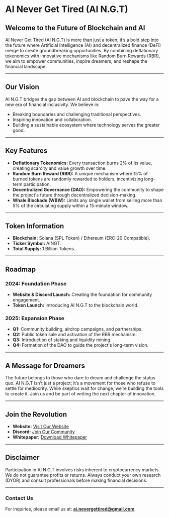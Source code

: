 
# AI Never Get Tired (AI N.G.T)

## Welcome to the Future of Blockchain and AI
AI Never Get Tired (AI N.G.T) is more than just a token; it’s a bold step into the future where Artificial Intelligence (AI) and decentralized finance (DeFi) merge to create groundbreaking opportunities. By combining deflationary tokenomics with innovative mechanisms like Random Burn Rewards (RBR), we aim to empower communities, inspire dreamers, and reshape the financial landscape.

---

## Our Vision
AI N.G.T bridges the gap between AI and blockchain to pave the way for a new era of financial inclusivity. We believe in:
- Breaking boundaries and challenging traditional perspectives.
- Inspiring innovation and collaboration.
- Building a sustainable ecosystem where technology serves the greater good.

---

## Key Features
- **Deflationary Tokenomics:** Every transaction burns 2% of its value, creating scarcity and value growth over time.
- **Random Burn Reward (RBR):** A unique mechanism where 15% of burned tokens are randomly rewarded to holders, incentivizing long-term participation.
- **Decentralized Governance (DAO):** Empowering the community to shape the project's future through decentralized decision-making.
- **Whale Blockade (WBW):** Limits any single wallet from selling more than 5% of the circulating supply within a 15-minute window.
---

## Token Information
- **Blockchain:** Solana (SPL Token) / Ethereum (ERC-20 Compatible).
- **Ticker Symbol:** AINGT.
- **Total Supply:** 1 Billion Tokens.

---

## Roadmap
### 2024: Foundation Phase
- **Website & Discord Launch:** Creating the foundation for community engagement.
- **Token Launch:** Introducing AI N.G.T to the blockchain world.

### 2025: Expansion Phase
- **Q1:** Community building, airdrop campaigns, and partnerships.
- **Q2:** Public token sale and activation of the RBR mechanism.
- **Q3:** Introduction of staking and liquidity mining.
- **Q4:** Formation of the DAO to guide the project's long-term vision.

---

## A Message for Dreamers
The future belongs to those who dare to dream and challenge the status quo. AI N.G.T isn’t just a project; it’s a movement for those who refuse to settle for mediocrity. While skeptics wait for change, we’re building the tools to create it. Join us and be part of writing the next chapter of innovation.

---

## Join the Revolution
- **Website:** [Visit Our Website](https://aingt.github.io/AI-NGT/)
- **Discord:** [Join Our Community](https://discord.gg/ett8XNGC)
- **Whitepaper:** [Download Whitepaper](https://github.com/AINGT/AI-NGT/blob/main/AI_NGT_Whitepaper_Improved.pdf)

---

## Disclaimer
Participation in AI N.G.T involves risks inherent to cryptocurrency markets. We do not guarantee profits or returns. Always conduct your own research (DYOR) and consult professionals before making financial decisions.

---

### Contact Us
For inquiries, please email us at: **ai.nevergettired@gmail.com**

